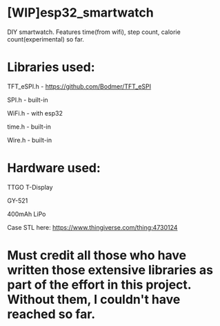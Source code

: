 
# [WIP]esp32_smartwatch
DIY smartwatch. Features time(from wifi), step count, calorie count(experimental) so far. 

# Libraries used:

  TFT_eSPI.h - https://github.com/Bodmer/TFT_eSPI

  SPI.h - built-in

  WiFi.h - with esp32
 
  time.h - built-in 

  Wire.h - built-in

# Hardware used:

  TTGO T-Display

  GY-521

  400mAh LiPo


Case STL here: https://www.thingiverse.com/thing:4730124

# Must credit all those who have written those extensive libraries as part of the effort in this project. Without them, I couldn't have reached so far.
